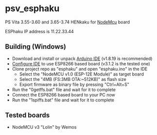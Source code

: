 # psv_esphaku
PS Vita 3.55-3.60 and 3.65-3.74 HENkaku for [NodeMcu](https://www.nodemcu.com/index_en.html#fr_54747661d775ef1a3600009e) board

ESPhaku IP address is 11.22.33.44

## Building (Windows)
  * Download and install or unpack [Arduino IDE](https://docs.arduino.cc/software/ide-v1/tutorials/PortableIDE/) (v1.8.19 is recommended)
  * [Configure IDE](https://arduino-esp8266.readthedocs.io/en/latest/installing.html) to use ESP8266 based board (v3.1.2 is the tested one)
  * Clone project repo as "esphaku" and open "esphaku.ino" in the IDE
    * Select the "NodeMCU v1.0 (ESP-12E Module)" as target board
    * Select the "4MB (FS:3MB OTA:~512KB)" as flash size
    * Export firmware as binary file by pressing "Ctrl+Alt+S"
  * Run the "0getffs.bat" file and wait for it to complete
  * Connect the ESP8266 based board to your PC now
  * Run the "1spiffs.bat" file and wait for it to complete

## Tested boards
  * NodeMCU v3 "Lolin" by Wemos
